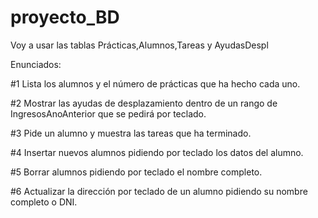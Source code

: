 # proyecto_BD

Voy a usar las tablas Prácticas,Alumnos,Tareas y AyudasDespl

Enunciados:

#1 Lista los alumnos y el número de prácticas que ha hecho cada uno.

#2 Mostrar las ayudas de desplazamiento dentro de un rango de IngresosAnoAnterior que se pedirá por teclado.

#3 Pide un alumno y muestra las tareas que ha terminado.

#4 Insertar nuevos alumnos pidiendo por teclado los datos del alumno.

#5 Borrar alumnos pidiendo por teclado el nombre completo.

#6 Actualizar la dirección por teclado de un alumno pidiendo su nombre completo o DNI.
